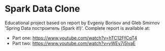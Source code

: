 # Spark Data Clone
Educational project based on report by Evgeniy Borisov and Gleb Smirnov 'Spring Data построитель (Spark it!)'.
Complete report is available at: 
- Part one: https://www.youtube.com/watch?v=hTC12FfCqT4
- Part two: https://www.youtube.com/watch?v=yWEy7j5lvaE

